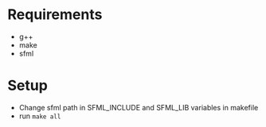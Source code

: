 # Requirements
* g++
* make
* sfml

# Setup

* Change sfml path in SFML_INCLUDE and SFML_LIB variables in makefile
* run `make all`
